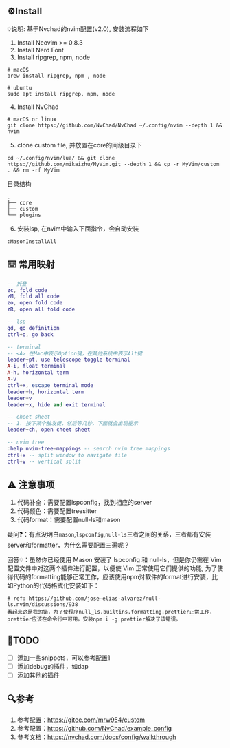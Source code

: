 ## ⚙Install

💡说明: 基于Nvchad的nvim配置(v2.0), 安装流程如下

1. Install Neovim >= 0.8.3
2. Install Nerd Font 
3. Install ripgrep, npm, node

```
# macOS 
brew install ripgrep, npm , node

# ubuntu
sudo apt install ripgrep, npm, node
```

4. Install NvChad

```
# macOS or linux
git clone https://github.com/NvChad/NvChad ~/.config/nvim --depth 1 && nvim
```

5. clone custom file, 并放置在core的同级目录下

```
cd ~/.config/nvim/lua/ && git clone https://github.com/mikaizhu/MyVim.git --depth 1 && cp -r MyVim/custom . && rm -rf MyVim
```

目录结构
```
.
├── core
├── custom
└── plugins
```

6. 安装lsp, 在nvim中输入下面指令，会自动安装

```
:MasonInstallAll
```

## ⌨️ 常用映射

```lua
-- 折叠
zc, fold code
zM, fold all code
zo, open fold code
zR, open all fold code

-- lsp
gd, go definition
ctrl+o, go back

-- terminal
-- <A> 在Mac中表示Option键，在其他系统中表示Alt键
leader+pt, use telescope toggle terminal
A-i, float terminal
A-h, horizontal term
A-v
ctrl+x, escape terminal mode
leader+h, horizontal term
leader+v
leader+x, hide and exit terminal

-- cheet sheet
-- 1. 按下某个触发键，然后等几秒，下面就会出现提示
leader+ch, open cheet sheet 

-- nvim tree
:help nvim-tree-mappings -- search nvim tree mappings
ctrl+x -- split window to navigate file
ctrl+v -- vertical split
```

## ⚠️ 注意事项

1. 代码补全：需要配置lspconfig，找到相应的server
2. 代码颜色：需要配置treesitter
3. 代码format：需要配置null-ls和mason

疑问❓：有点没明白`mason`,`lspconfig`,`null-ls`三者之间的关系，三者都有安装server和formatter，为什么需要配置三遍呢？

回答💡：虽然你已经使用 Mason 安装了 lspconfig 和 null-ls，但是你仍需在 Vim 配置文件中对这两个插件进行配置，以便使 Vim 正常使用它们提供的功能, 为了使得代码的formatting能够正常工作，应该使用npm对软件的format进行安装，比如Python的代码格式化安装如下：
```
# ref: https://github.com/jose-elias-alvarez/null-ls.nvim/discussions/938
看起来这是我的错，为了使程序null_ls.builtins.formatting.prettier正常工作，prettier应该在命令行中可用。安装npm i -g prettier解决了该错误。
```

## 📒TODO
- [ ] 添加一些snippets，可以参考配置1
- [ ] 添加debug的插件，如dap
- [ ] 添加其他的插件

## 🔍参考
1. 参考配置：https://gitee.com/mrw954/custom
2. 参考配置：https://github.com/NvChad/example_config
3. 参考文档：https://nvchad.com/docs/config/walkthrough
